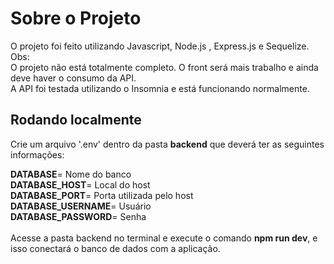 # Sobre o Projeto

O projeto foi feito utilizando Javascript, Node.js , Express.js e Sequelize.<br>
Obs:<br>
O projeto não está totalmente completo. O front será mais trabalho e ainda deve haver o consumo da API.<br>
A API foi testada utilizando o Insomnia e está funcionando normalmente.<br>

## Rodando localmente

Crie um arquivo '.env' dentro da pasta **backend** que deverá ter as seguintes informações:<br>

**DATABASE**= Nome do banco<br>
**DATABASE_HOST**= Local do host<br>
**DATABASE_PORT**= Porta utilizada pelo host<br>
**DATABASE_USERNAME**= Usuário<br>
**DATABASE_PASSWORD**= Senha<br>
<br>
Acesse a pasta backend no terminal e execute o comando **npm run dev**, e isso conectará o banco de dados com a aplicação.
